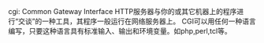 cgi: Common Gateway Interface
HTTP服务器与你的或其它机器上的程序进行“交谈”的一种工具，其程序一般运行在网络服务器上。 
CGI可以用任何一种语言编写，只要这种语言具有标准输入、输出和环境变量。如php,perl,tcl等。